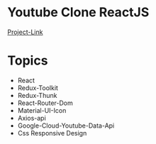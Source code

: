 # Youtube Clone ReactJS

[Project-Link](https://youtubeclone99.netlify.app//)

# Topics
- React
- Redux-Toolkit
- Redux-Thunk
- React-Router-Dom
- Material-UI-Icon
- Axios-api
- Google-Cloud-Youtube-Data-Api
- Css Responsive Design


